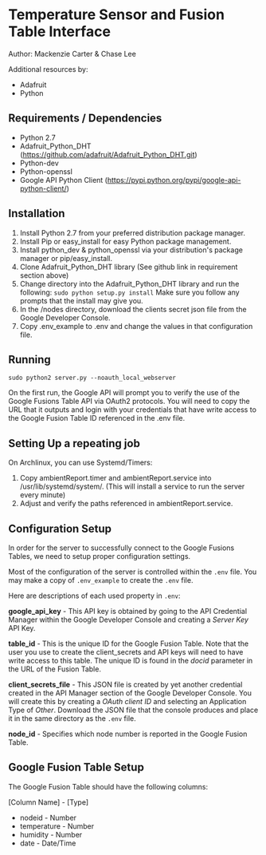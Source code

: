 Temperature Sensor and Fusion Table Interface
=============================================

Author: Mackenzie Carter & Chase Lee

Additional resources by:
 * Adafruit
 * Python


Requirements / Dependencies
---------------------------

 * Python 2.7
 * Adafruit_Python_DHT (https://github.com/adafruit/Adafruit_Python_DHT.git)
 * Python-dev
 * Python-openssl
 * Google API Python Client (https://pypi.python.org/pypi/google-api-python-client/)


Installation
------------

 1. Install Python 2.7 from your preferred distribution package manager.
 2. Install Pip or easy_install for easy Python package management.
 3. Install python_dev & python_openssl via your distribution's package manager or pip/easy_install.
 4. Clone Adafruit_Python_DHT library (See github link in requirement section above)
 5. Change directory into the Adafruit_Python_DHT library and run the following: `sudo python setup.py install`
    Make sure you follow any prompts that the install may give you.
 6. In the /nodes directory, download the clients secret json file from the Google Developer Console.
 7. Copy .env_example to .env and change the values in that configuration file.


Running
-------

`sudo python2 server.py --noauth_local_webserver`

On the first run, the Google API will prompt you to verify the use of the Google Fusions Table API via OAuth2 protocols.
You will need to copy the URL that it outputs and login with your credentials that have write access to the Google Fusion Table ID referenced in the .env file.


Setting Up a repeating job
--------------------------

On Archlinux, you can use Systemd/Timers:


 1. Copy ambientReport.timer and ambientReport.service into /usr/lib/systemd/system/. (This will install a service to run the server every minute)
 2. Adjust and verify the paths referenced in ambientReport.service.


Configuration Setup
-------------------

In order for the server to successfully connect to the Google Fusions Tables, we need to setup proper configuration settings.

Most of the configuration of the server is controlled within the `.env` file.
You may make a copy of `.env_example` to create the `.env` file.

Here are descriptions of each used property in `.env`:

**google_api_key** - This API key is obtained by going to the API Credential Manager within the Google Developer Console and creating a *Server Key* API Key.

**table_id** - This is the unique ID for the Google Fusion Table. Note that the user you use to create the client_secrets and API keys will need to have write access to this table.  The unique ID is found in the *docid* parameter in the URL of the Fusion Table.

**client_secrets_file** - This JSON file is created by yet another credential created in the API Manager section of the Google Developer Console.  You will create this by creating a *OAuth client ID* and selecting an Application Type of *Other*.  Download the JSON file that the console produces and place it in the same directory as the `.env` file.

**node_id** - Specifies which node number is reported in the Google Fusion Table.


Google Fusion Table Setup
-------------------------

The Google Fusion Table should have the following columns:

[Column Name] - [Type]
 * nodeid - Number
 * temperature - Number
 * humidity - Number
 * date - Date/Time
